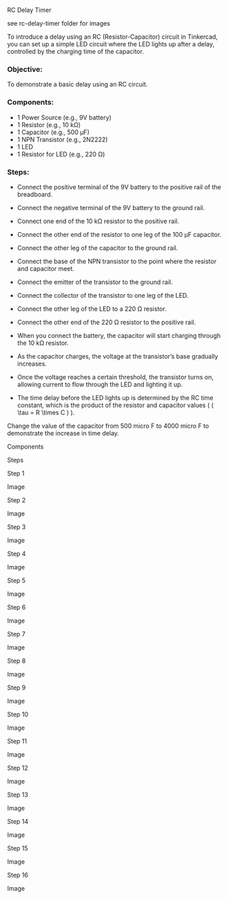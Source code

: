 RC Delay Timer

see rc-delay-timer folder for images

To introduce a delay using an RC (Resistor-Capacitor) circuit in Tinkercad, you can set up a simple LED circuit where the LED lights up after a delay, controlled by the charging time of the capacitor.

### Objective:

To demonstrate a basic delay using an RC circuit.

### Components:

- 1 Power Source (e.g., 9V battery)
- 1 Resistor (e.g., 10 kΩ)
- 1 Capacitor (e.g., 500 μF)
- 1 NPN Transistor (e.g., 2N2222)
- 1 LED
- 1 Resistor for LED (e.g., 220 Ω)

### Steps:

   - Connect the positive terminal of the 9V battery to the positive rail of the breadboard.
   - Connect the negative terminal of the 9V battery to the ground rail.

   - Connect one end of the 10 kΩ resistor to the positive rail.
   - Connect the other end of the resistor to one leg of the 100 μF capacitor.
   - Connect the other leg of the capacitor to the ground rail. 

   - Connect the base of the NPN transistor to the point where the resistor and capacitor meet.
   - Connect the emitter of the transistor to the ground rail.
   - Connect the collector of the transistor to one leg of the LED.

   - Connect the other leg of the LED to a 220 Ω resistor.
   - Connect the other end of the 220 Ω resistor to the positive rail.

   - When you connect the battery, the capacitor will start charging through the 10 kΩ resistor.
   - As the capacitor charges, the voltage at the transistor’s base gradually increases.
   - Once the voltage reaches a certain threshold, the transistor turns on, allowing current to flow through the LED and lighting it up.
   - The time delay before the LED lights up is determined by the RC time constant, which is the product of the resistor and capacitor values ( \( \tau = R \times C \) ).

Change the value of the capacitor from 500 micro F to 4000 micro F to demonstrate the increase in time delay.



Components

Steps

Step 1


Image 

Step 2


Image 

Step 3


Image 

Step 4


Image 

Step 5


Image 

Step 6


Image 

Step 7


Image 

Step 8


Image 

Step 9


Image 

Step 10


Image 

Step 11


Image 

Step 12


Image 

Step 13


Image 

Step 14


Image 

Step 15


Image 

Step 16


Image 

